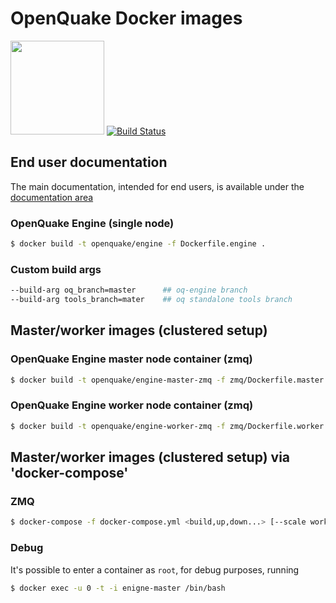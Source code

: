 # OpenQuake Docker images

<img src="https://upload.wikimedia.org/wikipedia/commons/7/79/Docker_%28container_engine%29_logo.png" width="150px"> [![Build Status](https://ci.openquake.org/buildStatus/icon?job=builders/docker-builder)](https://ci.openquake.org/job/builders/docker-builder)

## End user documentation

The main documentation, intended for end users, is available under the [documentation area](../doc/installing/docker.md)


### OpenQuake Engine (single node)

```bash
$ docker build -t openquake/engine -f Dockerfile.engine .
```

### Custom build args

```bash
--build-arg oq_branch=master      ## oq-engine branch
--build-arg tools_branch=mater    ## oq standalone tools branch
```


## Master/worker images (clustered setup)

### OpenQuake Engine master node container (zmq)

```bash
$ docker build -t openquake/engine-master-zmq -f zmq/Dockerfile.master .
```

### OpenQuake Engine worker node container (zmq)

```bash
$ docker build -t openquake/engine-worker-zmq -f zmq/Dockerfile.worker .
```

## Master/worker images (clustered setup) via 'docker-compose'

### ZMQ

```bash
$ docker-compose -f docker-compose.yml <build,up,down...> [--scale worker=N]
```

### Debug

It's possible to enter a container as `root`, for debug purposes, running

```bash
$ docker exec -u 0 -t -i enigne-master /bin/bash
```
